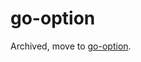 # go-option

Archived, move to [go-option](https://godoc.org/github.com/searKing/golang/tools/go-option).

